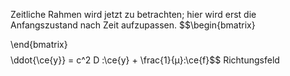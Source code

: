 Zeitliche Rahmen wird jetzt zu betrachten; hier wird erst die Anfangszustand nach Zeit aufzupassen.
$$\begin{bmatrix}

\end{bmatrix}$$
$$\ddot{\ce{y}} = c^2 D \:\ce{y} + \frac{1}{µ}\:\ce{f}$$
Richtungsfeld